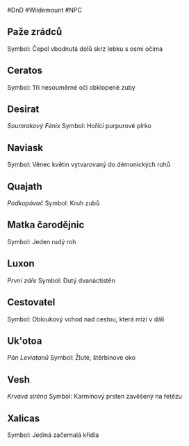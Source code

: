 #DnD #Wildemount #NPC

## Paže zrádců
Symbol: Čepel vbodnutá dolů skrz lebku s osmi očima
## Ceratos
Symbol: Tři nesouměrné oči obklopené zuby
## Desirat
*Soumrakový Fénix*
Symbol: Hořící purpurové pírko
## Naviask
Symbol: Věnec květin vytvarovaný do démonických rohů
## Quajath
*Podkopávač*
Symbol: Kruh zubů
## Matka čarodějnic
Symbol: Jeden rudý roh
## Luxon
*První záře*
Symbol: Dutý dvanáctistěn
## Cestovatel
Symbol: Obloukový vchod nad cestou, která mizí v dáli
## Uk'otoa
*Pán Leviatanů*
Symbol: Žluté, štěrbinové oko
## Vesh
*Krvavá siréna*
Symbol: Karmínový prsten zavěšený na řetězu
## Xalicas
Symbol: Jediná začernalá křídla